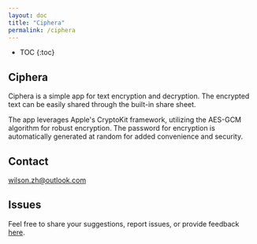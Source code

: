 ```yaml
---
layout: doc
title: "Ciphera"
permalink: /ciphera
---
```


- TOC
{:toc}

Ciphera
--------
Ciphera is a simple app for text encryption and decryption. The encrypted text can be easily shared through the built-in share sheet.

The app leverages Apple's CryptoKit framework, utilizing the AES-GCM algorithm for robust encryption. The password for encryption is automatically generated at random for added convenience and security.

Contact
-------
[wilson.zh@outlook.com](mailto:wilson.zh@outlook.com)

Issues
------
Feel free to share your suggestions, report issues, or provide feedback [here](https://github.com/flywheelapp/Flywheel/issues/new).

